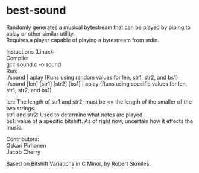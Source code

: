 # best-sound

Randomly generates a musical bytestream that can be played by piping to aplay or other similar utility.<br />
Requires a player capable of playing a bytestream from stdin.

Instuctions (Linux):<br />
Compile:<br />
gcc sound.c -o sound<br />
Run:<br />
./sound | aplay (Runs using random values for len, str1, str2, and bs1)<br />
./sound [len] [str1] [str2] [bs1] | aplay (Runs using specific values for len, str1, str2, and bs1)

len: The length of str1 and str2; must be <= the length of the smaller of the two strings.<br />
str1 and str2: Used to determine what notes are played<br />
bs1: value of a specific bitshift. As of right now, uncertain how it effects the music.<br />

Contributors:<br />
Oskari Pirhonen<br />
Jacob Cherry

Based on Bitshift Variations in C Minor, by Robert Skmiles.
